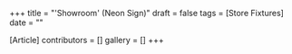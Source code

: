 +++
title = "'Showroom' (Neon Sign)"
draft = false
tags = [Store Fixtures]
date = ""

[Article]
contributors = []
gallery = []
+++